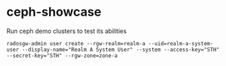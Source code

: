 # ceph-showcase
Run ceph demo clusters to test its abilities

`radosgw-admin user create --rgw-realm=realm-a --uid=realm-a-system-user --display-name="Realm A System User" --system --access-key="STH" --secret-key="STH" --rgw-zone=zone-a`